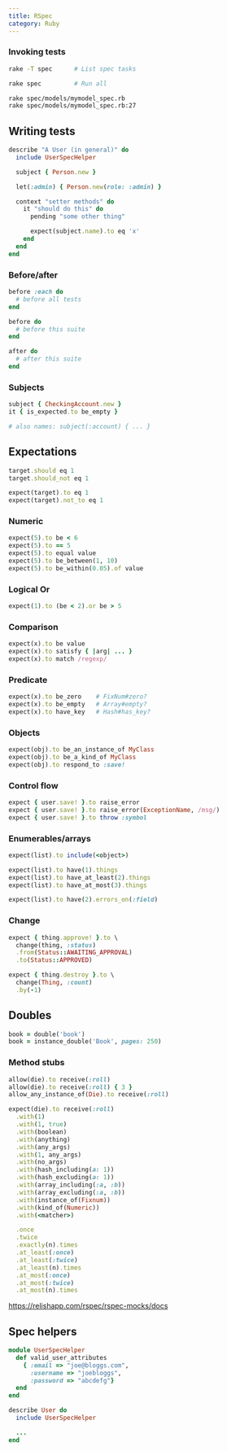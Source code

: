 ```yaml
---
title: RSpec
category: Ruby
---
```


### Invoking tests

```sh
rake -T spec      # List spec tasks

rake spec         # Run all

rake spec/models/mymodel_spec.rb
rake spec/models/mymodel_spec.rb:27
```

## Writing tests

```rb
describe "A User (in general)" do
  include UserSpecHelper

  subject { Person.new }

  let(:admin) { Person.new(role: :admin) }

  context "setter methods" do
    it "should do this" do
      pending "some other thing"

      expect(subject.name).to eq 'x'
    end
  end
end
```

### Before/after

```rb
before :each do
  # before all tests
end

before do
  # before this suite
end

after do
  # after this suite
end
```

### Subjects

```rb
subject { CheckingAccount.new }
it { is_expected.to be_empty }

# also names: subject(:account) { ... }
```

## Expectations

```rb
target.should eq 1
target.should_not eq 1

expect(target).to eq 1
expect(target).not_to eq 1
```

### Numeric

```rb
expect(5).to be < 6
expect(5).to == 5
expect(5).to equal value
expect(5).to be_between(1, 10)
expect(5).to be_within(0.05).of value
```

### Logical Or
```rb
expect(1).to (be < 2).or be > 5
```

### Comparison

```rb
expect(x).to be value
expect(x).to satisfy { |arg| ... }
expect(x).to match /regexp/
```

### Predicate

```rb
expect(x).to be_zero    # FixNum#zero?
expect(x).to be_empty   # Array#empty?
expect(x).to have_key   # Hash#has_key?
```

### Objects

```rb
expect(obj).to be_an_instance_of MyClass
expect(obj).to be_a_kind_of MyClass
expect(obj).to respond_to :save!
```

### Control flow

```rb
expect { user.save! }.to raise_error
expect { user.save! }.to raise_error(ExceptionName, /msg/)
expect { user.save! }.to throw :symbol
```

### Enumerables/arrays

```rb
expect(list).to include(<object>)

expect(list).to have(1).things
expect(list).to have_at_least(2).things
expect(list).to have_at_most(3).things

expect(list).to have(2).errors_on(:field)
```

### Change

```rb
expect { thing.approve! }.to \
  change(thing, :status)
  .from(Status::AWAITING_APPROVAL)
  .to(Status::APPROVED)

expect { thing.destroy }.to \
  change(Thing, :count)
  .by(-1)
```

## Doubles

```rb
book = double('book')
book = instance_double('Book', pages: 250)
```

### Method stubs

```rb
allow(die).to receive(:roll)
allow(die).to receive(:roll) { 3 }
allow_any_instance_of(Die).to receive(:roll)

expect(die).to receive(:roll)
  .with(1)
  .with(1, true)
  .with(boolean)
  .with(anything)
  .with(any_args)
  .with(1, any_args)
  .with(no_args)
  .with(hash_including(a: 1))
  .with(hash_excluding(a: 1))
  .with(array_including(:a, :b))
  .with(array_excluding(:a, :b))
  .with(instance_of(Fixnum))
  .with(kind_of(Numeric))
  .with(<matcher>)

  .once
  .twice
  .exactly(n).times
  .at_least(:once)
  .at_least(:twice)
  .at_least(n).times
  .at_most(:once)
  .at_most(:twice)
  .at_most(n).times
```

https://relishapp.com/rspec/rspec-mocks/docs

## Spec helpers

```rb
module UserSpecHelper
  def valid_user_attributes
    { :email => "joe@bloggs.com",
      :username => "joebloggs",
      :password => "abcdefg"}
  end
end
```

```rb
describe User do
  include UserSpecHelper

  ...
end
```
